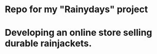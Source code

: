 <h1>Repo for my "Rainydays" project<h1/>

  <p>Developing an online store selling durable rainjackets.<p/>
